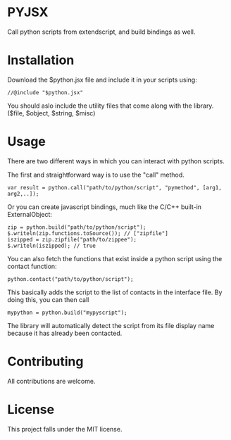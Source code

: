 
# PYJSX

Call python scripts from extendscript, and build bindings as well.

# Installation

Download the $python.jsx file and include it in your scripts using:
```
//@include "$python.jsx"
```
You should aslo include the utility files that come along with the library.
($file, $object, $string, $misc)

# Usage

There are two different ways in which you can interact with python scripts.

The first and straightforward way is to use the "call" method.
```
var result = python.call("path/to/python/script", "pymethod", [arg1, arg2,..]);
```
Or you can create javascript bindings, much like the C/C++ built-in ExternalObject:
```
zip = python.build("path/to/python/script");
$.writeln(zip.functions.toSource()); // ["zipfile"]
iszipped = zip.zipfile("path/to/zippee");
$.writeln(iszipped); // true
```
You can also fetch the functions that exist inside a python script using the contact function:
```
python.contact("path/to/python/script");
```
This basically adds the script to the list of contacts in the interface file. By doing this, you can
then call
```
mypython = python.build("mypyscript");
```
The library will automatically detect the script from its file display name because it has already been
contacted.

# Contributing
All contributions are welcome.

# License
This project falls under the MIT license.